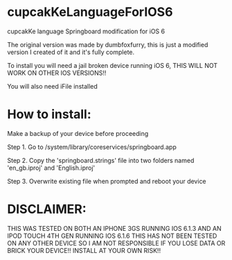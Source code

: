 # cupcakKeLanguageForIOS6
cupcakKe language Springboard modification for iOS 6

The original version was made by dumbfoxfurry, this is just a modified version I created of it and it's fully complete.

To install you will need a jail broken device running iOS 6, THIS WILL NOT WORK ON OTHER IOS VERSIONS!!

You will also need iFile installed


# How to install:
Make a backup of your device before proceeding




Step 1. Go to /system/library/coreservices/springboard.app

Step 2. Copy the 'springboard.strings' file into two folders named 'en_gb.iproj' and 'English.iproj'

Step 3. Overwrite existing file when prompted and reboot your device



# DISCLAIMER:
THIS WAS TESTED ON BOTH AN IPHONE 3GS RUNNING IOS 6.1.3 AND AN IPOD TOUCH 4TH GEN RUNNING IOS 6.1.6
THIS HAS NOT BEEN TESTED ON ANY OTHER DEVICE SO I AM NOT RESPONSIBLE IF YOU LOSE DATA OR BRICK YOUR DEVICE!!
INSTALL AT YOUR OWN RISK!!
